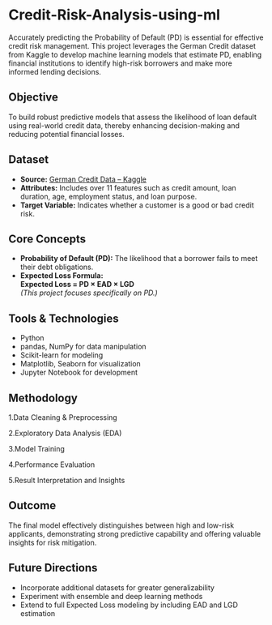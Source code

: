 
# Credit-Risk-Analysis-using-ml

Accurately predicting the Probability of Default (PD) is essential for effective credit risk management. This project leverages the German Credit dataset from Kaggle to develop machine learning models that estimate PD, enabling financial institutions to identify high-risk borrowers and make more informed lending decisions.

## Objective

To build robust predictive models that assess the likelihood of loan default using real-world credit data, thereby enhancing decision-making and reducing potential financial losses.

## Dataset

- **Source:** [German Credit Data – Kaggle](https://www.kaggle.com/datasets/uciml/german-credit)
- **Attributes:** Includes over 11 features such as credit amount, loan duration, age, employment status, and loan purpose.
- **Target Variable:** Indicates whether a customer is a good or bad credit risk.

## Core Concepts

- **Probability of Default (PD):** The likelihood that a borrower fails to meet their debt obligations.
- **Expected Loss Formula:**  
  **Expected Loss = PD × EAD × LGD**  
  *(This project focuses specifically on PD.)*

## Tools & Technologies

- Python
- pandas, NumPy for data manipulation
- Scikit-learn for modeling
- Matplotlib, Seaborn for visualization
- Jupyter Notebook for development

## Methodology

1.Data Cleaning & Preprocessing

2.Exploratory Data Analysis (EDA)

3.Model Training 

4.Performance Evaluation 

5.Result Interpretation and Insights
## Outcome

The final model effectively distinguishes between high and low-risk applicants, demonstrating strong predictive capability and offering valuable insights for risk mitigation.

## Future Directions

- Incorporate additional datasets for greater generalizability  
- Experiment with ensemble and deep learning methods  
- Extend to full Expected Loss modeling by including EAD and LGD estimation

